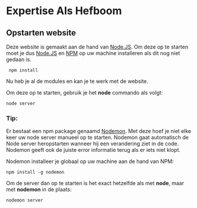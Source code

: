 # Expertise Als Hefboom 

## Opstarten website
Deze website is gemaakt aan de hand van [Node.JS](https://nodejs.org/en/). Om deze op te starten moet je dus [Node.JS](https://nodejs.org/en/) en [NPM](https://www.npmjs.com/) op uw machine installeren als dit nog niet gedaan is.  



```
 npm install
```
Nu heb je al de modules en kan je te werk met de website.

Om deze op te starten, gebruik je het **node** commando als volgt: 
```
node server
```

### Tip: 
Er bestaat een npm package genaamd [Nodemon](https://nodemon.io/). Met deze hoef je niet elke keer uw node server manueel op te starten. Nodemon gaat automatisch de Node server heropstarten wanneer hij een verandering ziet in de code. Nodemon geeft ook de juiste error informatie terug als er iets niet klopt.  

Nodemon installeer je globaal op uw machine aan de hand van NPM: 
```
npm install -g nodemon
```
Om de server dan op te starten is het exact hetzelfde als met **node**, maar met **nodemon** in de plaats: 
```
nodemon server
```